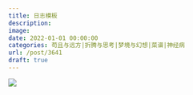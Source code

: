```yaml
---
title: 日志模板
description: 
image: 
date: 2022-01-01 00:00:00
categories: 苟且与远方|折腾与思考|梦境与幻想|菜谱|神经病
url: /post/3641
draft: true
---
```


![](https://storageapi.fleek.co/0a3a8890-e65e-47ce-93d7-0442b9209d38-bucket/blog/posts/2021-01/friction.png)
